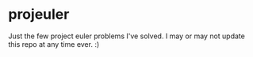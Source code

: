 projeuler
=========

Just the few project euler problems I've solved. I may or may not update this repo at any time ever. :) 
